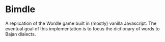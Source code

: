 # Bimdle

A replication of the Wordle game built in (mostly) vanilla Javascript. The eventual goal of this implementation is to focus the dictionary of words to Bajan dialects.
